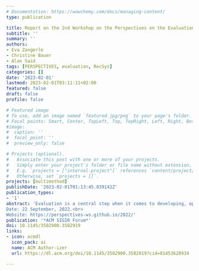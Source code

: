```yaml
---
# Documentation: https://wowchemy.com/docs/managing-content/
type: publication

title: Report on the 2nd Workshop on the Perspectives on the Evaluation of Recommender Systems (PERSPECTIVES 2022) at RecSys 2022
subtitle: ''
summary: ''
authors:
- Eva Zangerle
- Christine Bauer
- Alan Said
tags: [PERSPECTIVES, evaluation, RecSys]
categories: []
date: '2023-02-01'
lastmod: 2023-02-01T03:11:11+02:00
featured: false
draft: false
profile: false

# Featured image
# To use, add an image named `featured.jpg/png` to your page's folder.
# Focal points: Smart, Center, TopLeft, Top, TopRight, Left, Right, BottomLeft, Bottom, BottomRight.
#image:
#  caption: ''
#  focal_point: ''
#  preview_only: false

# Projects (optional).
#   Associate this post with one or more of your projects.
#   Simply enter your project's folder or file name without extension.
#   E.g. `projects = ["internal-project"]` references `content/project/deep-learning/index.md`.
#   Otherwise, set `projects = []`.
projects: [multimethod]
publishDate: '2023-02-01T01:13:45.839142Z'
publication_types:
- '1'
abstract: 'Evaluation is a central step when it comes to developing, optimizing, and deploying recommender systems. The PERSPECTIVES 2022 workshop at the 16th ACM Conference on Recommender Systems brought together academia and industry to critically reflect on the evaluation of recommender systems. The primary goal of the workshop was to capture the current state of evaluation from different, and maybe even diverging or contradictory perspectives.<br>
Date: 22 September, 2022.<br>
Website: https://perspectives-ws.github.io/2022/'
publication: '*ACM SIGIR Forum*'
doi: 10.1145/3582900.3582919
links: 
- icon: acmdl
  icon_pack: ai
  name: ACM Author-izer
  url: https://dl.acm.org/doi/10.1145/3582900.3582919?cid=81453628934

---
```

